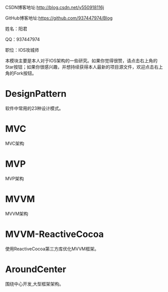 CSDN博客地址:http://blog.csdn.net/y550918116j

GitHub博客地址:https://github.com/937447974/Blog

姓名：阳君

QQ：937447974

职位：IOS攻城师

本模块主要是本人对于IOS架构的一些研究。如果你觉得很赞，请点击右上角的Star按钮；如果你很感兴趣，并想持续获得本人最新的项目源文件，欢迎点击右上角的Fork按钮。

# DesignPattern

软件中常用的23种设计模式。

# MVC

MVC架构

# MVP

MVP架构

# MVVM

MVVM架构

# MVVM-ReactiveCocoa

使用ReactiveCocoa第三方库优化MVVM框架。

# AroundCenter

围绕中心开发,大型框架架构。